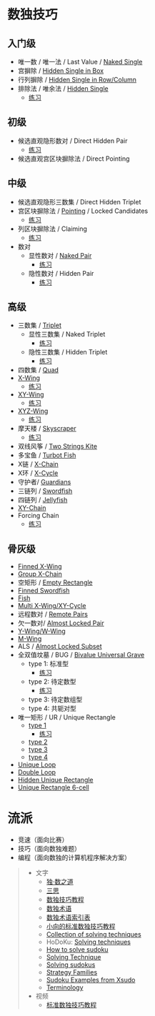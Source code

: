 # 数独技巧

## 入门级
- 唯一数 / 唯一法 / Last Value / [Naked Single][]
- 宫摒除 / [Hidden Single in Box][]
- 行列摒除 / [Hidden Single in Row/Column]
- 排除法 / 唯余法 / [Hidden Single]
  - [练习](https://www.12634.com/learning/hs/index)

## 初级
- 候选直观隐形数对 / Direct Hidden Pair
  - [练习](https://www.12634.com/learning/direct-hidden-pair/index)
- 候选直观宫区块摒除法 / Direct Pointing

## 中级
- 候选直观隐形三数集 / Direct Hidden Triplet
- 宫区块摒除法 / [Pointing][] / Locked Candidates
  - [练习](https://www.12634.com/learning/pointing/index)
- 列区块摒除法 / Claiming
  - [练习](https://www.12634.com/learning/claiming/index)
- 数对
  - 显性数对 / [Naked Pair][]
    - [练习](https://www.12634.com/learning/naked-pair/index)
  - 隐性数对 / Hidden Pair
    - [练习](https://www.12634.com/learning/hidden-pair/index)

## 高级
- 三数集 / [Triplet][]
  - 显性三数集 / Naked Triplet
    - [练习](https://www.12634.com/learning/naked-triplet/index)
  - 隐性三数集 / Hidden Triplet
    - [练习](https://www.12634.com/learning/hidden-triplet/index)
- 四数集 / [Quad][]
- [X-Wing](http://www.sudokufans.org.cn/forums/topic/69/?do=findComment&comment=5196)
  - [练习](https://www.12634.com/learning/x-wing/index)
- [XY-Wing](http://www.sudokufans.org.cn/forums/topic/48/?do=findComment&comment=211)
  - [练习](https://www.12634.com/learning/xy-wing/index)
- [XYZ-Wing](http://www.sudokufans.org.cn/forums/topic/42/?do=findComment&comment=203)
  - [练习](https://www.12634.com/learning/xyz-wing/index)
- 摩天楼 / [Skyscraper][]
  - [练习](https://www.12634.com/learning/skyscraper/index)
- 双线风筝 / [Two Strings Kite][]
- 多宝鱼 / [Turbot Fish][]
- X链 / [X-Chain][]
- X环 / [X-Cycle][]
- 守护者/ [Guardians][]
- 三链列 / [Swordfish][]
- 四链列 / [Jellyfish][]
- [XY-Chain](http://www.sudokufans.org.cn/forums/topic/38/?do=findComment&comment=210)
- Forcing Chain
  - [练习](https://www.12634.com/learning/forcing-chain/index)

## 骨灰级
- [Finned X-Wing](http://www.sudokufans.org.cn/forums/topic/42/?do=findComment&comment=606)
- [Group X-Chain](http://www.sudokufans.org.cn/forums/topic/69/?do=findComment&comment=5227)
- 空矩形 / [Empty Rectangle][]
- [Finned Swordfish](http://www.sudokufans.org.cn/forums/topic/42/?do=findComment&comment=705)
- [Fish](http://www.sudokufans.org.cn/forums/topic/3356/)
- [Multi X-Wing/XY-Cycle](http://www.sudokufans.org.cn/forums/topic/38/?do=findComment&comment=237)
- 远程数对 / [Remote Pairs][]
- 欠一数对/ [Almost Locked Pair][]
- [Y-Wing/W-Wing](http://www.sudokufans.org.cn/forums/topic/83/?do=findComment&comment=625)
- [M-Wing](http://www.sudokufans.org.cn/forums/topic/111/?do=findComment&comment=857)
- ALS / [Almost Locked Subset][]
- 全双值坟墓 / BUG / [Bivalue Universal Grave][]
  - type 1: 标准型
    - [练习](https://www.12634.com/learning/bug-type-1/index)
  - type 2: 待定数型
    - [练习](https://www.12634.com/learning/bug-type-2/index)
  - type 3: 待定数组型
  - type 4: 共轭对型
- 唯一矩形 / UR / Unique Rectangle
  - [type 1][UR type 1]
    - [练习](https://www.12634.com/learning/unique-rectangle-type-1/index)
  - [type 2][UR type 2]
  - [type 3][UR type 3]
  - [type 4][UR type 4]
- [Unique Loop][]
- [Double Loop](http://www.sudokufans.org.cn/forums/topic/1660/)
- [Hidden Unique Rectangle](http://www.sudokufans.org.cn/forums/topic/91/?do=findComment&comment=1059)
- [Unique Rectangle 6-cell](http://www.sudokufans.org.cn/forums/topic/91/?do=findComment&comment=1114)

# 流派
- 竞速（面向比赛） 
- 技巧（面向数独难题） 
- 编程（面向数独的计算机程序解决方案）

> - 文字
>   - [独·数之道](http://www.sudokufans.org.cn/forums/topic/69/)
>   - [三思](https://www.12634.com/learning/index)
>   - [数独技巧教程](https://sunnieshine.gitbook.io/sudoku-tutorial/012-how-to-find-finned-fish) 
>   - [数独术语](https://zh.wikipedia.org/wiki/%E6%95%B0%E7%8B%AC%E6%9C%AF%E8%AF%AD)
>   - [数独术语索引表](https://zhuanlan.zhihu.com/p/33475225) 
>   - [小向的标准数独技巧教程](http://sunnie-shine.gitee.io/sudokutechniquetutorial/SortByTutorial.html)
>   - [Collection of solving techniques](http://forum.enjoysudoku.com/collection-of-solving-techniques-t3315.html)
>   - HoDoKu: [Solving techniques](http://hodoku.sourceforge.net/en/techniques.php)
>   - [How to solve sudoku](https://wordsup.co.uk/how-to-solve-sudoku)
>   - [Solving Technique](http://sudopedia.enjoysudoku.com/Solving_Technique.html)
>   - [Solving sudokus](https://homepages.cwi.nl/~aeb/games/sudoku/index.html) 
>   - [Strategy Families](https://www.sudokuwiki.org/Strategy_Families) 
>   - [Sudoku Examples from Xsudo](http://sudoku.allanbarker.com/sweb/examples.htm)
>   - [Terminology](http://sudopedia.enjoysudoku.com/Terminology.html) 
> - 视频
>   - [标准数独技巧教程](https://www.bilibili.com/read/readlist/rl291187)


[Naked Single]: http://www.sudokufans.org.cn/forums/topic/14/?do=findComment&comment=33
[Hidden Single in Box]: http://www.sudokufans.org.cn/forums/topic/6/?do=findComment&comment=9
[Hidden Single in Row/Column]: http://www.sudokufans.org.cn/forums/topic/11/?do=findComment&comment=27
[Hidden Single]: http://www.sudokufans.org.cn/forums/topic/16/?do=findComment&comment=40
[Pointing]: http://www.sudokufans.org.cn/forums/topic/21/?do=findComment&comment=57
[Naked Pair]: http://www.sudokufans.org.cn/forums/topic/69/?do=findComment&comment=5193
[Hidden Pair]: http://www.sudokufans.org.cn/forums/topic/69/?do=findComment&comment=5178
[Triplet]: http://www.sudokufans.org.cn/forums/topic/69/?do=findComment&comment=5194
[Quad]: http://www.sudokufans.org.cn/forums/topic/69/?do=findComment&comment=5195
[Bivalue Universal Grave]: https://zhuanlan.zhihu.com/p/33546333
[UR type 1]: http://www.sudokufans.org.cn/forums/topic/91/?do=findComment&comment=685
[UR type 2]: http://www.sudokufans.org.cn/forums/topic/91/?do=findComment&comment=706
[UR type 3]: http://www.sudokufans.org.cn/forums/topic/91/?do=findComment&comment=803
[UR type 4]: http://www.sudokufans.org.cn/forums/topic/91/?do=findComment&comment=883
[Unique Loop]: http://www.sudokufans.org.cn/forums/topic/91/?do=findComment&comment=690
[Skyscraper]: http://www.sudokufans.org.cn/forums/topic/69/?do=findComment&comment=5213
[Two Strings Kite]: http://www.sudokufans.org.cn/forums/topic/69/?do=findComment&comment=5214
[Turbot Fish]: http://www.sudokufans.org.cn/forums/topic/69/?do=findComment&comment=5215
[X-Chain]: http://www.sudokufans.org.cn/forums/topic/69/?do=findComment&comment=5226
[X-Cycle]: http://www.sudokufans.org.cn/forums/topic/69/?do=findComment&comment=5225
[Guardians]: http://www.sudokufans.org.cn/forums/topic/38/?do=findComment&comment=247
[Swordfish]: http://www.sudokufans.org.cn/forums/topic/69/?do=findComment&comment=5197
[Jellyfish]: http://www.sudokufans.org.cn/forums/topic/69/?do=findComment&comment=5198
[Empty Rectangle]: http://www.sudokufans.org.cn/forums/topic/1053/?do=findComment&comment=4859
[Remote Pairs]: http://www.sudokufans.org.cn/forums/topic/42/?do=findComment&comment=471
[Almost Locked Pair]: http://www.sudokufans.org.cn/forums/topic/57/?do=findComment&comment=360
[Almost Locked Subset]: http://www.sudokufans.org.cn/forums/topic/255/
